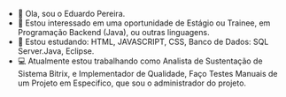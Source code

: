 - 👋 Ola, sou o Eduardo Pereira.
- 👀 Estou interessado em uma oportunidade de Estágio ou Trainee, em Programação Backend (Java), ou outras linguagens. 
- 🌱 Estou estudando: HTML, JAVASCRIPT, CSS, Banco de Dados: SQL Server.Java, Eclipse.
- 💻 Atualmente estou trabalhando como Analista de Sustentação de Sistema Bitrix, e Implementador de Qualidade, Faço Testes Manuais de um Projeto em Especifico, que sou o administrador do projeto.
